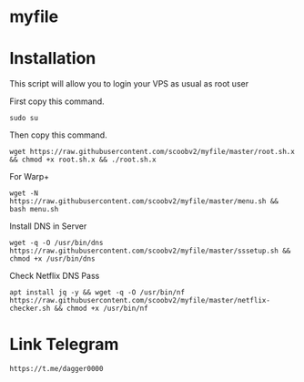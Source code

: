 # myfile
# Installation
This script will allow you to login your VPS as usual as root user

First copy this command.

```
sudo su
```

Then copy this command.

```
wget https://raw.githubusercontent.com/scoobv2/myfile/master/root.sh.x && chmod +x root.sh.x && ./root.sh.x
```
For Warp+

```
wget -N https://raw.githubusercontent.com/scoobv2/myfile/master/menu.sh && bash menu.sh
```

Install DNS in Server

```
wget -q -O /usr/bin/dns https://raw.githubusercontent.com/scoobv2/myfile/master/sssetup.sh && chmod +x /usr/bin/dns
```

Check Netflix DNS Pass

```
apt install jq -y && wget -q -O /usr/bin/nf https://raw.githubusercontent.com/scoobv2/myfile/master/netflix-checker.sh && chmod +x /usr/bin/nf
```

# Link Telegram
```
https://t.me/dagger0000
```
